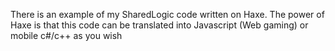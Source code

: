 There is an example of my SharedLogic code written on Haxe.
The power of Haxe is that this code can be translated into Javascript (Web gaming) or mobile c#/c++ as you wish
